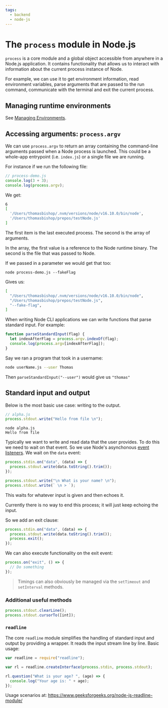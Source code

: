 ```yaml
---
tags:
  - backend
  - node-js
---
```


# The `process` module in Node.js

`process` is a core module and a global object accessible from anywhere in a
Node.js application. It contains functionality that allows us to interact with
information about the current process instance of Node.

For example, we can use it to get environment information, read environment
variables, parse arguments that are passed to the run command, communicate with
the terminal and exit the current process.

## Managing runtime environments

See
[Managing Environments](Managing_environments.md).

## Accessing arguments: `process.argv`

We can use `process.argv` to return an array containing the command-line
arguments passed when a Node process is launched. This could be a whole-app
entrypoint (i.e. `index.js`) or a single file we are running.

For instance if we run the following file:

```js
// process-demo.js
console.log(3 + 3);
console.log(process.argv);
```

We get:

```bash
6
[
  '/Users/thomasbishop/.nvm/versions/node/v16.10.0/bin/node',
  '/Users/thomasbishop/prepos/testNode.js'
]
```

The first item is the last executed process. The second is the array of
arguments.

In the array, the first value is a reference to the Node runtime binary. The
second is the file that was passed to Node.

If we passed in a parameter we would get that too:

```
node process-demo.js --fakeFlag
```

Gives us:

```bash
[
  "/Users/thomasbishop/.nvm/versions/node/v16.10.0/bin/node",
  "/Users/thomasbishop/prepos/testNode.js",
  "--fake-flag",
]
```

When writing Node CLI applications we can write functions that parse standard
input. For example:

```js
function parseStandardInput(flag) {
  let indexAfterFlag = process.argv.indexOf(flag);
  console.log(process.argv[indexAfterFlag]);
}
```

Say we ran a program that took in a username:

```bash
node userName.js --user Thomas
```

Then `parseStandardInput("--user")` would give us `"thomas"`

## Standard input and output

Below is the most basic use case: writing to the output.

```js
// alpha.js
process.stdout.write("Hello from file \n");
```

```
node alpha.js
Hello from file
```

Typically we want to write and read data that the user provides. To do this we
need to wait on that event. So we use Node's asynchonous
[event listeners](events.md). We wait
on the `data` event:

```js
process.stdin.on("data", (data) => {
  process.stdout.write(data.toString().trim());
});

process.stdout.write("\n What is your name? \n");
process.stdout.write(` \n > `);
```

This waits for whatever input is given and then echoes it.

Currently there is no way to end this process; it will just keep echoing the
input.

So we add an exit clause:

```js
process.stdin.on("data", (data) => {
  process.stdout.write(data.toString().trim());
  process.exit();
});
```

We can also execute functionality on the exit event:

```js
process.on("exit", () => {
  // Do something
});
```

> Timings can also obviously be managed via the `setTimeout` and `setInterval`
> methods.

### Additional useful methods

```js
process.stdout.clearLine();
process.stdout.cursorTo([int]);
```

### `readline`

The core `readline` module simplifies the handling of standard input and output
by providing a wrapper. It reads the input stream line by line. Basic usage:

```js
var readline = require("readline");

var rl = readline.createInterface(process.stdin, process.stdout);

rl.question("What is your age? ", (age) => {
  console.log("Your age is: " + age);
});
```

Usage scenarios at: https://www.geeksforgeeks.org/node-js-readline-module/
